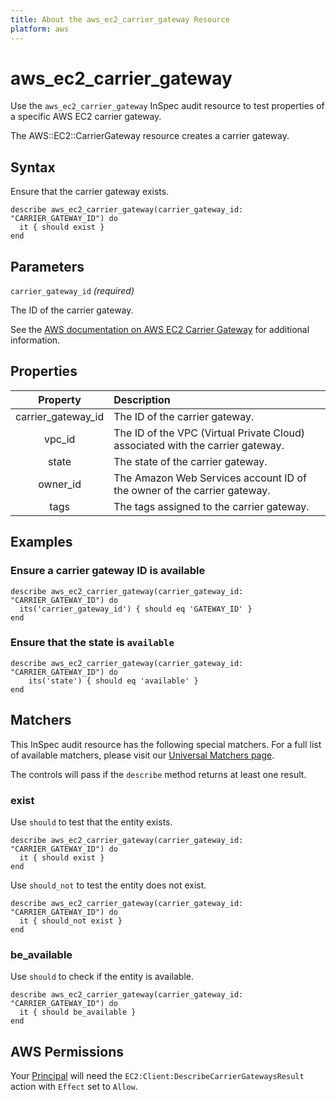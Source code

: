 ```yaml
---
title: About the aws_ec2_carrier_gateway Resource
platform: aws
---
```


# aws_ec2_carrier_gateway

Use the `aws_ec2_carrier_gateway` InSpec audit resource to test properties of a specific AWS EC2 carrier gateway.

The AWS::EC2::CarrierGateway resource creates a carrier gateway.

## Syntax

Ensure that the carrier gateway exists.

    describe aws_ec2_carrier_gateway(carrier_gateway_id: "CARRIER_GATEWAY_ID") do
      it { should exist }
    end

## Parameters

`carrier_gateway_id` _(required)_

 The ID of the carrier gateway.

See the [AWS documentation on AWS EC2 Carrier Gateway](https://docs.aws.amazon.com/AWSCloudFormation/latest/UserGuide/aws-resource-ec2-carriergateway.html) for additional information.

## Properties

| Property | Description |
| :---: | :--- |
| carrier_gateway_id  | The ID of the carrier gateway.                                                 |
| vpc_id              | The ID of the VPC (Virtual Private Cloud) associated with the carrier gateway. |
| state               | The state of the carrier gateway.                                              |
| owner_id            | The Amazon Web Services account ID of the owner of the carrier gateway.        |
| tags                | The tags assigned to the carrier gateway.                                      |

## Examples

### Ensure a carrier gateway ID is available

    describe aws_ec2_carrier_gateway(carrier_gateway_id: "CARRIER_GATEWAY_ID") do
      its('carrier_gateway_id') { should eq 'GATEWAY_ID' }
    end

### Ensure that the state is `available`

    describe aws_ec2_carrier_gateway(carrier_gateway_id: "CARRIER_GATEWAY_ID") do
        its('state') { should eq 'available' }
    end

## Matchers

This InSpec audit resource has the following special matchers. For a full list of available matchers, please visit our [Universal Matchers page](https://www.inspec.io/docs/reference/matchers/).

The controls will pass if the `describe` method returns at least one result.

### exist

Use `should` to test that the entity exists.

    describe aws_ec2_carrier_gateway(carrier_gateway_id: "CARRIER_GATEWAY_ID") do
      it { should exist }
    end

Use `should_not` to test the entity does not exist.

    describe aws_ec2_carrier_gateway(carrier_gateway_id: "CARRIER_GATEWAY_ID") do
      it { should_not exist }
    end

### be_available

Use `should` to check if the entity is available.

    describe aws_ec2_carrier_gateway(carrier_gateway_id: "CARRIER_GATEWAY_ID") do
      it { should be_available }
    end

## AWS Permissions

Your [Principal](https://docs.aws.amazon.com/IAM/latest/UserGuide/intro-structure.html#intro-structure-principal) will need the `EC2:Client:DescribeCarrierGatewaysResult` action with `Effect` set to `Allow`.
